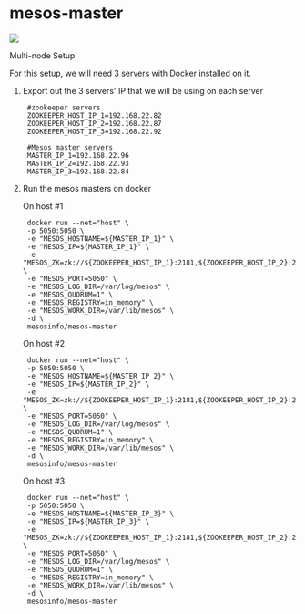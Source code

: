 mesos-master
===========================================================
[![](https://badge.imagelayers.io/mesosinfo/mesos-master:ubuntu-14.04.svg)](https://imagelayers.io/?images=mesosinfo/mesos-master:ubuntu-14.04 'Get your own badge on imagelayers.io')

Multi-node Setup

For this setup, we will need 3 servers with Docker installed on it.

1. Export out the 3 servers' IP that we will be using on each server

		#zookeeper servers
        ZOOKEEPER_HOST_IP_1=192.168.22.82
        ZOOKEEPER_HOST_IP_2=192.168.22.87
        ZOOKEEPER_HOST_IP_3=192.168.22.92

		#Mesos master servers
		MASTER_IP_1=192.168.22.96
		MASTER_IP_2=192.168.22.93
		MASTER_IP_3=192.168.22.84

		 
2. Run the mesos masters on docker

    On host #1

		docker run --net="host" \
		-p 5050:5050 \
		-e "MESOS_HOSTNAME=${MASTER_IP_1}" \
		-e "MESOS_IP=${MASTER_IP_1}" \
		-e "MESOS_ZK=zk://${ZOOKEEPER_HOST_IP_1}:2181,${ZOOKEEPER_HOST_IP_2}:2181,${ZOOKEEPER_HOST_IP_3}:2181/mesos" \
		-e "MESOS_PORT=5050" \
		-e "MESOS_LOG_DIR=/var/log/mesos" \
		-e "MESOS_QUORUM=1" \
		-e "MESOS_REGISTRY=in_memory" \
		-e "MESOS_WORK_DIR=/var/lib/mesos" \
		-d \
		mesosinfo/mesos-master


    On host #2

		docker run --net="host" \
		-p 5050:5050 \
		-e "MESOS_HOSTNAME=${MASTER_IP_2}" \
		-e "MESOS_IP=${MASTER_IP_2}" \
		-e "MESOS_ZK=zk://${ZOOKEEPER_HOST_IP_1}:2181,${ZOOKEEPER_HOST_IP_2}:2181,${ZOOKEEPER_HOST_IP_3}:2181/mesos" \
		-e "MESOS_PORT=5050" \
		-e "MESOS_LOG_DIR=/var/log/mesos" \
		-e "MESOS_QUORUM=1" \
		-e "MESOS_REGISTRY=in_memory" \
		-e "MESOS_WORK_DIR=/var/lib/mesos" \
		-d \
		mesosinfo/mesos-master

    On host #3

		docker run --net="host" \
		-p 5050:5050 \
		-e "MESOS_HOSTNAME=${MASTER_IP_3}" \
		-e "MESOS_IP=${MASTER_IP_3}" \
		-e "MESOS_ZK=zk://${ZOOKEEPER_HOST_IP_1}:2181,${ZOOKEEPER_HOST_IP_2}:2181,${ZOOKEEPER_HOST_IP_3}:2181/mesos" \
		-e "MESOS_PORT=5050" \
		-e "MESOS_LOG_DIR=/var/log/mesos" \
		-e "MESOS_QUORUM=1" \
		-e "MESOS_REGISTRY=in_memory" \
		-e "MESOS_WORK_DIR=/var/lib/mesos" \
		-d \
		mesosinfo/mesos-master
		
